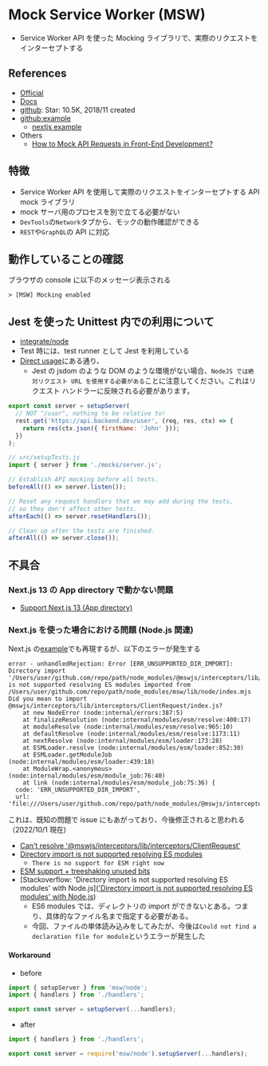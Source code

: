 # Mock Service Worker (MSW)

- Service Worker API を使った Mocking ライブラリで、実際のリクエストをインターセプトする

## References

- [Official](https://mswjs.io/)
- [Docs](https://mswjs.io/docs/getting-started/install)
- [github](https://github.com/mswjs/msw): Star: 10.5K, 2018/11 created
- [github:example](https://github.com/mswjs/examples)
  - [nextjs example](https://github.com/vercel/next.js/tree/canary/examples/with-msw)
- Others
  - [How to Mock API Requests in Front-End Development?](https://www.codit.eu/blog/how-to-mock-api-requests-in-front-end-development/)

## 特徴

- Service Worker API を使用して実際のリクエストをインターセプトする API mock ライブラリ
- mock サーバ用のプロセスを別で立てる必要がない
- `DevTools`の`Network`タブから、モックの動作確認ができる
- `REST`や`GraphQL`の API に対応

## 動作していることの確認

ブラウザの console に以下のメッセージ表示される

```
> [MSW] Mocking enabled
```

## Jest を使った Unittest 内での利用について

- [integrate/node](https://mswjs.io/docs/getting-started/integrate/node)
- Test 時には、test runner として Jest を利用している
- [Direct usage](https://mswjs.io/docs/getting-started/integrate/node#direct-usage)にある通り、
  - Jest の jsdom のような DOM のような環境がない場合、`NodeJS では絶対リクエスト URL を使用する必要がある`ことに注意してください。これはリクエスト ハンドラーに反映される必要があります。

```js
export const server = setupServer(
  // NOT "/user", nothing to be relative to!
  rest.get('https://api.backend.dev/user', (req, res, ctx) => {
    return res(ctx.json({ firstName: 'John' }));
  })
);
```

```js
// src/setupTests.js
import { server } from './mocks/server.js';

// Establish API mocking before all tests.
beforeAll(() => server.listen());

// Reset any request handlers that we may add during the tests,
// so they don't affect other tests.
afterEach(() => server.resetHandlers());

// Clean up after the tests are finished.
afterAll(() => server.close());
```

## 不具合

### Next.js 13 の App directory で動かない問題

- [Support Next.js 13 (App directory)](https://github.com/mswjs/msw/issues/1644)

### Next.js を使った場合における問題 (Node.js 関連)

Next.js の[example](https://github.com/vercel/next.js/tree/canary/examples/with-msw)でも再現するが、以下のエラーが発生する

```
error - unhandledRejection: Error [ERR_UNSUPPORTED_DIR_IMPORT]: Directory import '/Users/user/github.com/repo/path/node_modules/@mswjs/interceptors/lib/interceptors/ClientRequest' is not supported resolving ES modules imported from /Users/user/github.com/repo/path/node_modules/msw/lib/node/index.mjs
Did you mean to import @mswjs/interceptors/lib/interceptors/ClientRequest/index.js?
    at new NodeError (node:internal/errors:387:5)
    at finalizeResolution (node:internal/modules/esm/resolve:400:17)
    at moduleResolve (node:internal/modules/esm/resolve:965:10)
    at defaultResolve (node:internal/modules/esm/resolve:1173:11)
    at nextResolve (node:internal/modules/esm/loader:173:28)
    at ESMLoader.resolve (node:internal/modules/esm/loader:852:30)
    at ESMLoader.getModuleJob (node:internal/modules/esm/loader:439:18)
    at ModuleWrap.<anonymous> (node:internal/modules/esm/module_job:76:40)
    at link (node:internal/modules/esm/module_job:75:36) {
  code: 'ERR_UNSUPPORTED_DIR_IMPORT',
  url: 'file:///Users/user/github.com/repo/path/node_modules/@mswjs/interceptors/lib/interceptors/ClientRequest'
```

これは、既知の問題で issue にもあがっており、今後修正されると思われる（2022/10/1 現在)

- [Can't resolve '@mswjs/interceptors/lib/interceptors/ClientRequest'](https://github.com/mswjs/msw/issues/1267)
- [Directory import is not supported resolving ES modules](https://github.com/mswjs/msw/issues/1201)
  - `There is no support for ESM right now`
- [ESM support + treeshaking unused bits](https://github.com/mswjs/msw/issues/1384)
- [Stackoverflow: 'Directory import is not supported resolving ES modules' with Node.js](['Directory import is not supported resolving ES modules' with Node.js](https://stackoverflow.com/questions/64453859/directory-import-is-not-supported-resolving-es-modules-with-node-js))
  - ES6 modules では、ディレクトリの import ができないとある。つまり、具体的なファイル名まで指定する必要がある。
  - 今回、ファイルの単体読み込みをしてみたが、今後は`Could not find a declaration file for module`というエラーが発生した

#### Workaround

- before

```ts
import { setupServer } from 'msw/node';
import { handlers } from './handlers';

export const server = setupServer(...handlers);
```

- after

```ts
import { handlers } from './handlers';

export const server = require('msw/node').setupServer(...handlers);
```
